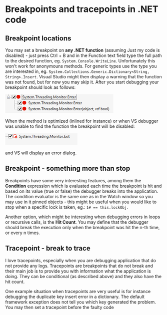 
Breakpoints and tracepoints in .NET code
========================================

Breakpoint locations
--------------------

You may set a breakpoint on **any .NET function** (assuming Just my code is disabled) - just press Ctrl + B and in the Function text field type the full path to the desired function, eg. `System.Console.WriteLine`. Unfortunately this won't work for anonymouns methods. For generic types use the type you are interested in, eg. `System.Collections.Generic.Dictionary<String, String>.Insert`. Visual Studio might then display a warning that the function was not found, but for now you may skip it. After you start debugging your breakpoint should look as follows:

![valid-break](vs-breakpoints-validbreakpoint.png)

When the method is optimized (inlined for instance) or when VS debugger was unable to find the function the breakpoint will be disabled:

![invalid-break](vs-breakpoints-invalidbreakpoint.png)

and VS will display an error dialog.

Breakpoint - something more than stop
--------------------------------------

Breakpoints have some very interesting features, among them the **Condition** expression which is evaluated each time the breakpoint is hit and based on its value (true or false) the debugger breaks into the application. The condition evaluator is the same one as in the Watch window so you may use in it pinned objects - this might be useful when you would like to stop when a specific lock is taken, eg.: `1# == this.lockObj`.

Another option, which might be interesting when debugging errors in loops or recursive calls, is the **Hit Count**. You may define that the debugger should break the execution only when the breakpoint was hit the n-th time, or every n times.

Tracepoint - break to trace
---------------------------

I love tracepoints, especially when you are debugging application that do not provide any logs. Tracepoints are breakpoints that do not break and their main job is to provide you with information what the application is doing. They can be conditional (as described above) and they also have the hit count.

One example situation when tracepoints are very useful is for instance debugging the duplicate key insert error in a dictionary. The default framework exception does not tell you which key generated the problem. You may then set a tracepoint before the faulty code

